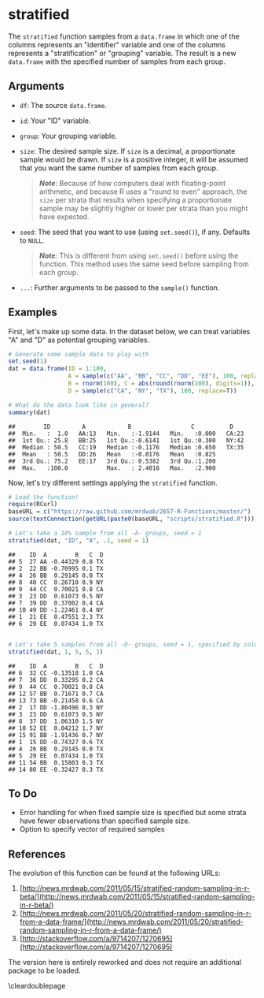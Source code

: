 



# stratified

The `stratified` function samples from a `data.frame` in which one of the columns represents an "identifier" variable and one of the columns represents a "stratification" or "grouping" variable. The result is a new `data.frame` with the specified number of samples from each group.

## Arguments

* `df`: The source `data.frame`.
* `id`: Your "ID" variable.
* `group`: Your grouping variable.
* `size`: The desired sample size. If `size` is a decimal, a proportionate sample would be drawn. If `size` is a positive integer, it will be assumed that you want the same number of samples from each group.

    > ***Note***: Because of how computers deal with floating-point arithmetic, and because R uses a "round to even" approach, the `size` per strata that results when specifying a proportionate sample may be slightly higher or lower per strata than you might have expected.

* `seed`: The seed that you want to use (using `set.seed()`), if any. Defaults to `NULL`. 

    > ***Note***: This is different from using `set.seed()` before using the function. This method uses the same seed before sampling from each group. 
    
* `...`: Further arguments to be passed to the `sample()` function.

## Examples

First, let's make up some data. In the dataset below, we can treat variables "A" and "D" as potential grouping variables.


```r
# Generate some sample data to play with
set.seed(1)
dat = data.frame(ID = 1:100, 
                 A = sample(c("AA", "BB", "CC", "DD", "EE"), 100, replace=T),
                 B = rnorm(100), C = abs(round(rnorm(100), digits=1)),
                 D = sample(c("CA", "NY", "TX"), 100, replace=T))

# What do the data look like in general?
summary(dat)
```

```
##        ID         A            B                 C          D     
##  Min.   :  1.0   AA:13   Min.   :-1.9144   Min.   :0.000   CA:23  
##  1st Qu.: 25.8   BB:25   1st Qu.:-0.6141   1st Qu.:0.300   NY:42  
##  Median : 50.5   CC:19   Median :-0.1176   Median :0.650   TX:35  
##  Mean   : 50.5   DD:26   Mean   :-0.0176   Mean   :0.825          
##  3rd Qu.: 75.2   EE:17   3rd Qu.: 0.5382   3rd Qu.:1.200          
##  Max.   :100.0           Max.   : 2.4016   Max.   :2.900
```


Now, let's try different settings applying the `stratified` function.


```r
# Load the function!
require(RCurl)
baseURL = c("https://raw.github.com/mrdwab/2657-R-Functions/master/")
source(textConnection(getURL(paste0(baseURL, "scripts/stratified.R"))))

# Let's take a 10% sample from all -A- groups, seed = 1
stratified(dat, "ID", "A", .1, seed = 1)
```

```
##    ID  A        B   C  D
## 5  27 AA -0.44329 0.8 TX
## 2  22 BB -0.70995 0.1 TX
## 4  26 BB  0.29145 0.0 TX
## 8  40 CC  0.26710 0.9 NY
## 9  44 CC  0.70021 0.8 CA
## 3  23 DD  0.61073 0.5 NY
## 7  39 DD  0.37002 0.4 CA
## 10 49 DD -1.22461 0.4 NY
## 1  21 EE  0.47551 2.3 TX
## 6  29 EE  0.07434 1.0 TX
```

```r

# Let's take 5 samples from all -D- groups, seed = 1, specified by column number
stratified(dat, 1, 5, 5, 1)
```

```
##    ID  A        B   C  D
## 6  32 CC -0.13518 1.0 CA
## 7  36 DD  0.33295 0.2 CA
## 9  44 CC  0.70021 0.8 CA
## 12 57 BB  0.71671 0.7 CA
## 13 73 BB -0.21458 0.6 CA
## 2  17 DD -1.80496 0.3 NY
## 3  23 DD  0.61073 0.5 NY
## 8  37 DD  1.06310 1.5 NY
## 10 52 EE  0.04212 1.7 NY
## 15 91 BB -1.91436 0.7 NY
## 1  15 DD -0.74327 0.6 TX
## 4  26 BB  0.29145 0.0 TX
## 5  29 EE  0.07434 1.0 TX
## 11 54 BB  0.15803 0.3 TX
## 14 80 EE -0.32427 0.3 TX
```


## To Do

* Error handling for when fixed sample size is specified but some strata have fewer observations than specified sample size.
* Option to specify vector of required samples

## References

The evolution of this function can be found at the following URLs: 

1. [http://news.mrdwab.com/2011/05/15/stratified-random-sampling-in-r-beta/](http://news.mrdwab.com/2011/05/15/stratified-random-sampling-in-r-beta/)
1. [http://news.mrdwab.com/2011/05/20/stratified-random-sampling-in-r-from-a-data-frame/](http://news.mrdwab.com/2011/05/20/stratified-random-sampling-in-r-from-a-data-frame/)
1. [http://stackoverflow.com/a/9714207/1270695](http://stackoverflow.com/a/9714207/1270695)

The version here is entirely reworked and does not require an additional package to be loaded.

\cleardoublepage
